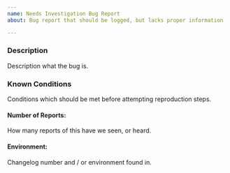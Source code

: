 ```yaml
---
name: Needs Investigation Bug Report
about: Bug report that should be logged, but lacks proper information

---
```


### Description

Description what the bug is.

### Known Conditions

Conditions which should be met before attempting reproduction steps.

#### Number of Reports: 

How many reports of this have we seen, or heard.

#### Environment: 

Changelog number and / or environment found in.

